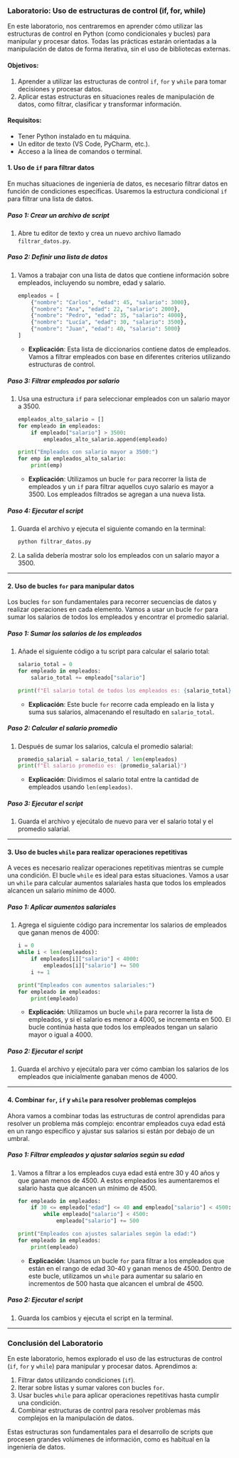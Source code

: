 ### Laboratorio: Uso de estructuras de control (if, for, while)

En este laboratorio, nos centraremos en aprender cómo utilizar las estructuras de control en Python (como condicionales y bucles) para manipular y procesar datos. Todas las prácticas estarán orientadas a la manipulación de datos de forma iterativa, sin el uso de bibliotecas externas.

#### Objetivos:
1. Aprender a utilizar las estructuras de control `if`, `for` y `while` para tomar decisiones y procesar datos.
2. Aplicar estas estructuras en situaciones reales de manipulación de datos, como filtrar, clasificar y transformar información.

#### Requisitos:
- Tener Python instalado en tu máquina.
- Un editor de texto (VS Code, PyCharm, etc.).
- Acceso a la línea de comandos o terminal.

#### 1. **Uso de `if` para filtrar datos**

En muchas situaciones de ingeniería de datos, es necesario filtrar datos en función de condiciones específicas. Usaremos la estructura condicional `if` para filtrar una lista de datos.

##### Paso 1: Crear un archivo de script
1. Abre tu editor de texto y crea un nuevo archivo llamado `filtrar_datos.py`.

##### Paso 2: Definir una lista de datos
1. Vamos a trabajar con una lista de datos que contiene información sobre empleados, incluyendo su nombre, edad y salario.
   ```python
   empleados = [
       {"nombre": "Carlos", "edad": 45, "salario": 3000},
       {"nombre": "Ana", "edad": 22, "salario": 2000},
       {"nombre": "Pedro", "edad": 35, "salario": 4000},
       {"nombre": "Lucía", "edad": 30, "salario": 3500},
       {"nombre": "Juan", "edad": 40, "salario": 5000}
   ]
   ```

   - **Explicación**: Esta lista de diccionarios contiene datos de empleados. Vamos a filtrar empleados con base en diferentes criterios utilizando estructuras de control.

##### Paso 3: Filtrar empleados por salario
1. Usa una estructura `if` para seleccionar empleados con un salario mayor a 3500.
   ```python
   empleados_alto_salario = []
   for empleado in empleados:
       if empleado["salario"] > 3500:
           empleados_alto_salario.append(empleado)

   print("Empleados con salario mayor a 3500:")
   for emp in empleados_alto_salario:
       print(emp)
   ```

   - **Explicación**: Utilizamos un bucle `for` para recorrer la lista de empleados y un `if` para filtrar aquellos cuyo salario es mayor a 3500. Los empleados filtrados se agregan a una nueva lista.

##### Paso 4: Ejecutar el script
1. Guarda el archivo y ejecuta el siguiente comando en la terminal:
   ```bash
   python filtrar_datos.py
   ```

2. La salida debería mostrar solo los empleados con un salario mayor a 3500.

---

#### 2. **Uso de bucles `for` para manipular datos**

Los bucles `for` son fundamentales para recorrer secuencias de datos y realizar operaciones en cada elemento. Vamos a usar un bucle `for` para sumar los salarios de todos los empleados y encontrar el promedio salarial.

##### Paso 1: Sumar los salarios de los empleados
1. Añade el siguiente código a tu script para calcular el salario total:
   ```python
   salario_total = 0
   for empleado in empleados:
       salario_total += empleado["salario"]

   print(f"El salario total de todos los empleados es: {salario_total}")
   ```

   - **Explicación**: Este bucle `for` recorre cada empleado en la lista y suma sus salarios, almacenando el resultado en `salario_total`.

##### Paso 2: Calcular el salario promedio
1. Después de sumar los salarios, calcula el promedio salarial:
   ```python
   promedio_salarial = salario_total / len(empleados)
   print(f"El salario promedio es: {promedio_salarial}")
   ```

   - **Explicación**: Dividimos el salario total entre la cantidad de empleados usando `len(empleados)`.

##### Paso 3: Ejecutar el script
1. Guarda el archivo y ejecútalo de nuevo para ver el salario total y el promedio salarial.

---

#### 3. **Uso de bucles `while` para realizar operaciones repetitivas**

A veces es necesario realizar operaciones repetitivas mientras se cumple una condición. El bucle `while` es ideal para estas situaciones. Vamos a usar un `while` para calcular aumentos salariales hasta que todos los empleados alcancen un salario mínimo de 4000.

##### Paso 1: Aplicar aumentos salariales
1. Agrega el siguiente código para incrementar los salarios de empleados que ganan menos de 4000:
   ```python
   i = 0
   while i < len(empleados):
       if empleados[i]["salario"] < 4000:
           empleados[i]["salario"] += 500
       i += 1

   print("Empleados con aumentos salariales:")
   for empleado in empleados:
       print(empleado)
   ```

   - **Explicación**: Utilizamos un bucle `while` para recorrer la lista de empleados, y si el salario es menor a 4000, se incrementa en 500. El bucle continúa hasta que todos los empleados tengan un salario mayor o igual a 4000.

##### Paso 2: Ejecutar el script
1. Guarda el archivo y ejecútalo para ver cómo cambian los salarios de los empleados que inicialmente ganaban menos de 4000.

---

#### 4. **Combinar `for`, `if` y `while` para resolver problemas complejos**

Ahora vamos a combinar todas las estructuras de control aprendidas para resolver un problema más complejo: encontrar empleados cuya edad está en un rango específico y ajustar sus salarios si están por debajo de un umbral.

##### Paso 1: Filtrar empleados y ajustar salarios según su edad
1. Vamos a filtrar a los empleados cuya edad está entre 30 y 40 años y que ganan menos de 4500. A estos empleados les aumentaremos el salario hasta que alcancen un mínimo de 4500.
   ```python
   for empleado in empleados:
       if 30 <= empleado["edad"] <= 40 and empleado["salario"] < 4500:
           while empleado["salario"] < 4500:
               empleado["salario"] += 500

   print("Empleados con ajustes salariales según la edad:")
   for empleado in empleados:
       print(empleado)
   ```

   - **Explicación**: Usamos un bucle `for` para filtrar a los empleados que están en el rango de edad 30-40 y ganan menos de 4500. Dentro de este bucle, utilizamos un `while` para aumentar su salario en incrementos de 500 hasta que alcancen el umbral de 4500.

##### Paso 2: Ejecutar el script
1. Guarda los cambios y ejecuta el script en la terminal.

---

### Conclusión del Laboratorio
En este laboratorio, hemos explorado el uso de las estructuras de control (`if`, `for` y `while`) para manipular y procesar datos. Aprendimos a:
1. Filtrar datos utilizando condiciones (`if`).
2. Iterar sobre listas y sumar valores con bucles `for`.
3. Usar bucles `while` para aplicar operaciones repetitivas hasta cumplir una condición.
4. Combinar estructuras de control para resolver problemas más complejos en la manipulación de datos.

Estas estructuras son fundamentales para el desarrollo de scripts que procesen grandes volúmenes de información, como es habitual en la ingeniería de datos.